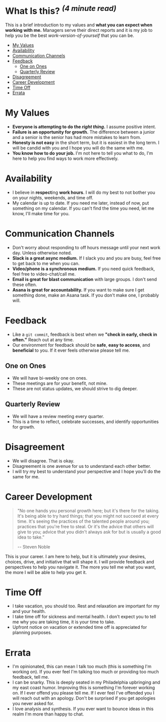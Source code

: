 What Is this? <sup>_(4 minute read)_</sup>
===============================================================================


This is a brief introduction to my values and **what you can expect when working
with me.** Managers serve their direct reports and it is my job to help you be
the best _work-version-of-yourself_ that you can be.

- [My Values](#my-values)
- [Availability](#availability)
- [Communication Channels](#communication-channels)
- [Feedback](#feedback)
  * [One on Ones](#one-on-ones)
  * [Quarterly Review](#quarterly-review)
- [Disagreement](#disagreement)
- [Career Development](#career-development)
- [Time Off](#time-off)
- [Errata](#errata)


My Values
===============================================================================

- **Everyone is attempting to do the _right thing_.** I assume positive intent.
- **Failure is an opportunity for growth.** The difference between a junior and
  a senior is the senior has had more mistakes to learn from.
- **Honesty is not easy** in the short term, but it is easiest in the long term.
  I will be candid with you and I hope you will do the same with me.
- **You know how to do your job.** I'm not here to tell you what to do, I'm here
  to help you find ways to work more effectively.

Availability
===============================================================================

- I believe in **respect**ing **work hours**. I will do my best to not bother you
  on your nights, weekends, and time off.
- My calendar is up to date. If you need me later, instead of now, put
  something on my calendar. If you can't find the time you need, let me know,
  I'll make time for you.

Communication Channels
===============================================================================

- Don't worry about responding to off hours message until your next work day.
  Unless otherwise noted.
- **Slack is a great async medium.** If I slack you and you are busy, feel free
  to get back to me when you can.
- **Video/phone is a synchronous medium.** If you need quick feedback, feel free
  to video-chat/call me.
- **Email is great for blast communication** with large groups. I don't send
  these often.
- **Asana is great for accountability.** If you want to make sure I get something
  done, make an Asana task. If you don't make one, I probably will.

Feedback
===============================================================================

- Like a `git commit`, feedback is best when we **"check in early, check in
  often."** Reach out at any time.
- Our environment for feedback should be **safe**, **easy to access**, and
  **beneficial** to you. If it ever feels otherwise please tell me.

One on Ones
-------------------------------------------------------------------------------

- We will have bi-weekly one on ones.
- These meetings are for your benefit, not mine.
- These are not status updates, we should strive to dig deeper.

Quarterly Review
-------------------------------------------------------------------------------

- We will have a review meeting every quarter.
- This is a time to reflect, celebrate successes, and identify opportunities
  for growth.

Disagreement
===============================================================================

- We will disagree. That is okay.
- Disagreement is one avenue for us to understand each other better.
- I will try my best to understand your perspective and I hope you'll do the
  same for me.

Career Development
===============================================================================

> "No one hands you personal growth here; but it's there for the taking. It's
> being able to try hard things; that you might not succeed at every time. It's
> seeing the practices of the talented people around you; practices that you're
> free to steal. Or it's the advice that others will give to you; advice that
> you didn't always ask for but is usually a good idea to take.”
>
> -- Steven Noble

This is your career. I am here to help, but it is ultimately your desires,
choices, drive, and initiative that will shape it. I will provide feedback and
perspectives to help you navigate it. The more you tell me what you want, the
more I will be able to help you get it.

Time Off
===============================================================================

- I take vacation, you should too. Rest and relaxation are important for my and
  your health.
- I take time off for sickness and mental health. I don't expect you to tell me
  why you are taking time, it is your time to take.
- Upfront notice on vacation or extended time off is appreciated for planning
  purposes.

Errata
===============================================================================

- I'm opinionated, this can mean I talk too much (this is something I'm working
  on). If you ever feel I'm talking too much or providing too much feedback,
  tell me.
- I can be snarky. This is deeply seated in my Philadelphia upbringing and my
  east coast humor. Improving this is something I'm forever working on. If I
  ever offend you please tell me. If I ever feel I've offended you I will reach
  out with an apology. Don't be surprised if you get apologies you never asked
  for.
- I love analysis and synthesis. If you ever want to bounce ideas in this realm
  I'm more than happy to chat.
